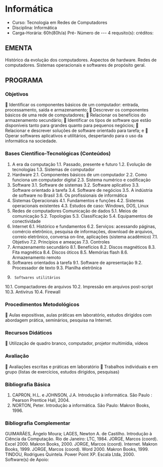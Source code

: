 # Informática 


* Curso: Tecnologia em Redes de Computadores
* Disciplina: Informática                                               
* Carga-Horária: 60h(80h/a)
          Pré-                                                               Número de
                ---                                                                       4
   requsito(s):                                                                 créditos:

## EMENTA
Histórico da evolução dos computadores. Aspectos de hardware. Redes de computadores. Sistemas
operacionais e softwares de propósito geral.

## PROGRAMA
### Objetivos
 Identificar os componentes básicos de um computador: entrada, processamento, saída e
    armazenamento;
 Descrever os componentes básicos de uma rede de computadores;
 Relacionar os benefícios do armazenamento secundário;
 Identificar os tipos de software que estão disponíveis tanto para grandes quanto para pequenos
    negócios;
 Relacionar e descrever soluções de software orientado para tarefa; e
 Operar softwares aplicativos e utilitários, despertando para o uso da informática na sociedade.
### Bases Científico-Tecnológicas (Conteúdos)
 1. A era da computação
1.1. Passado, presente e futuro
1.2. Evolução de tecnologias
1.3. Sistemas de computador
 2. Hardware
2.1. Componentes básicos de um computador
2.2. Como funciona um computador digital
2.3. Sistema numérico e codificação
 3. Software
3.1. Software de sistemas
3.2. Software aplicativo
3.3. Software orientado à tarefa
3.4. Software de negócios
3.5. A indústria de software no Brasil
3.6. Os profissionais de informática
 4. Sistemas Operacionais
4.1. Fundamentos e funções
4.2. Sistemas operacionais existentes
4.3. Estudos de caso: Windows, DOS, Linux
 5. Redes de computadores
      Comunicação de dados
5.1. Meios de comunicação
5.2. Topologias
5.3. Classificação
5.4. Equipamentos de conectividade
 6. Internet
6.1. Histórico e fundamentos
6.2. Serviços: acessando páginas, comércio eletrônico, pesquisa de informações, download de
      arquivos, correio eletrônico, conversa on-line, aplicações (sistema acadêmico)
 7.1. Objetivo
 7.2. Princípios e ameaças
 7.3. Controles
  8. Armazenamento secundário
 8.1. Benefícios
 8.2. Discos magnéticos
 8.3. Fita magnética
 8.4. Discos óticos
 8.5. Memórias flash
 8.6. Armazenamento remoto
  9. Softwares orientados à tarefa
 9.1. Software de apresentação
 9.2. Processador de texto
 9.3. Planilha eletrônica
  10.      Softwares utilitários
 10.1. Compactadores de arquivos
 10.2. Impressão em arquivos post-script
 10.3. Antivírus
 10.4. Firewall
### Procedimentos Metodológicos
 Aulas expositivas, aulas práticas em laboratório, estudos dirigidos com abordagem prática,
     seminários, pesquisa na Internet.
### Recursos Didáticos
 Utilização de quadro branco, computador, projetor multimídia, vídeos
### Avaliação
 Avaliações escritas e práticas em laboratório
 Trabalhos individuais e em grupo (listas de exercícios, estudos dirigidos, pesquisas)
### Bibliografia Básica
1. CAPRON, H.L. e JOHNSON, J.A. Introdução à informática. São Paulo : Pearson Prentice Hall,
     2004.
2. NORTON, Peter. Introdução a informática. São Paulo: Makron Books, 1996.
### Bibliografia Complementar
GUIMARÃES, Ângelo Moura; LAGES, Newton A. de Castilho. Introdução à Ciência da
Computação. Rio de Janeiro: LTC, 1984.
JORGE, Marcos (coord). Excel 2000. Makron Books, 2000.
JORGE, Marcos (coord). Internet. Makron Books, 1999.
JORGE, Marcos (coord). Word 2000. Makron Books, 1999.
TINDOU, Rodrigues Quintela. Power Point XP. Escala Ltda, 2000.
                                          Software(s) de Apoio:


